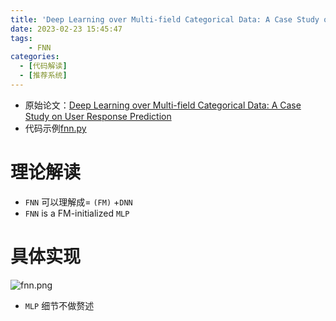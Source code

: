 ```yaml
---
title: 'Deep Learning over Multi-field Categorical Data: A Case Study on User Response Prediction'
date: 2023-02-23 15:45:47
tags: 
    - FNN
categories: 
  - [代码解读]
  - [推荐系统]
---
```


* 原始论文：[Deep Learning over Multi-field Categorical Data: A Case Study on User Response Prediction](https://arxiv.org/abs/1601.02376)
* 代码示例[fnn.py](https://github.com/forrestneo/pytorch-fm/blob/master/torchfm/model/fnn.py)


# 理论解读
* `FNN` 可以理解成= `(FM)` +`DNN`
* `FNN` is a FM-initialized `MLP`
# 具体实现
![fnn.png](./fnn.png)

* `MLP` 细节不做赘述 
